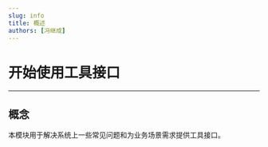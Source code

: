 ```yaml
---
slug: info
title: 概述
authors: [冯继成]
---
```


# 开始使用工具接口

---
## 概念
本模块用于解决系统上一些常见问题和为业务场景需求提供工具接口。






